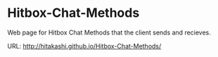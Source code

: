 Hitbox-Chat-Methods
===================

Web page for Hitbox Chat Methods that the client sends and recieves.

URL: http://hitakashi.github.io/Hitbox-Chat-Methods/

